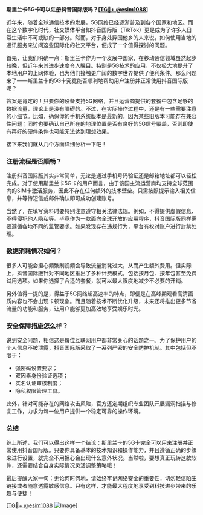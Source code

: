 **斯里兰卡5G卡可以注册抖音国际版吗？[[TG💪+ @esim1088](https://t.me/s/esim1088)]**

近年来，随着全球通信技术的发展，5G网络已经逐渐普及到各个国家和地区。而在这个数字化时代，社交媒体平台如抖音国际版（TikTok）更是成为了许多人日常生活中不可或缺的一部分。然而，对于身处异国他乡的人来说，如何使用当地的通讯服务来访问这些国际化的社交平台，便成了一个值得探讨的问题。

首先，让我们明确一点：斯里兰卡作为一个发展中国家，在移动通信领域虽然起步较晚，但近年来其进步速度令人瞩目。特别是5G技术的应用，不仅极大地提升了本地用户的上网体验，也为他们接触更广阔的数字世界提供了便利条件。那么问题来了——斯里兰卡的5G卡究竟能否顺利地帮助用户注册并正常使用抖音国际版呢？

答案是肯定的！只要你的设备支持5G网络，并且运营商提供的套餐中包含足够的数据流量，理论上是没有障碍的。不过，在实际操作过程中，还是有一些需要注意的小细节。比如，确保你的手机系统版本是最新的，因为某些旧版本可能存在兼容性问题；同时也要确认自己所在的地理位置是否有良好的5G信号覆盖，否则即使有再好的硬件条件也可能无法达到理想效果。

接下来我们就从几个方面详细分析一下吧！

### 注册流程是否顺畅？

注册抖音国际版其实非常简单，无论是通过手机号码验证还是邮箱地址都可以轻松完成。对于使用斯里兰卡5G卡的用户而言，由于该国主流运营商均支持全球范围内的SIM卡激活服务，因此不存在任何额外的技术壁垒。只需按照提示输入相关信息，并等待短信或邮件确认即可成功创建账号。

当然了，在填写资料时要特别注意遵守相关法律法规。例如，不得提供虚假信息、不得侵犯他人隐私等。毕竟作为一款面向全球开放的应用程序，抖音国际版同样需要遵循各地不同的监管要求。如果发现存在违规行为，平台有权对账户进行封禁处理。

### 数据消耗情况如何？

很多人可能会担心频繁刷视频会导致流量消耗过大，从而产生额外费用。但实际上，抖音国际版针对不同地区推出了多种计费模式，包括按月包、按年包甚至免费试用选项。如果你选择了合适的套餐，就可以最大限度地减少不必要的开销。

另外值得一提的是，得益于5G网络超高速率的特点，即便是在高峰期观看高清画质内容也不会出现卡顿现象。而且随着技术不断优化升级，未来还将推出更多节省流量的功能和服务，让用户能够更加高效地享受娱乐时光。

### 安全保障措施怎么样？

说到安全问题，相信这是每位互联网用户都非常关心的话题之一。为了保护用户的个人信息不被泄露，抖音国际版采取了一系列严密的安全防护机制。其中包括但不限于：

- 强密码设置要求；
- 双因素身份验证选项；
- 实名认证审核制度；
- 隐私权限管理工具。

此外，针对可能存在的网络攻击风险，官方还定期组织专业团队开展漏洞扫描与修复工作，力求为每一位用户提供一个稳定可靠的操作环境。

### 总结

综上所述，我们可以得出这样一个结论：斯里兰卡的5G卡完全可以用来注册并正常使用抖音国际版。只要你具备基本的技术知识和操作能力，并且遵循正确的步骤来进行设置，就完全不用担心会出现什么意外状况。当然啦，要想真正玩转这款软件，还需要结合自身实际情况灵活调整策略哦！

最后提醒大家一句：无论何时何地，请始终牢记网络安全的重要性，切勿轻信陌生链接或者随意透露敏感信息。只有这样，才能最大程度地享受到科技进步带来的乐趣与便捷！

[[TG💪+ @esim1088](https://t.me/s/esim1088) ![Image](https://i.postimg.cc/4NQfJmqS/Snipaste-2025-05-13-00-14-12.png)]